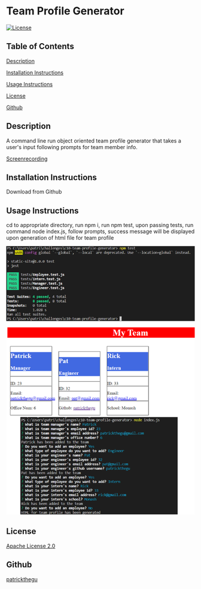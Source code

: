 # Team Profile Generator


[![License](https://img.shields.io/badge/License-Apache_2.0-blue.svg)](https://opensource.org/licenses/Apache-2.0)

## Table of Contents

[Description](#description)

[Installation Instructions](#installation)

[Usage Instructions](#usage)

[License](#license)

[Github](#github)

## Description

A command line run object oriented team profile generator that takes a user's input following prompts for team member info.

[Screenrecording](./screenrecording.mp4)

## Installation Instructions

Download from Github

## Usage Instructions

cd to appropriate directory, run npm i, run npm test, upon passing tests, run command node index.js, follow prompts, success message will be displayed upon generation of html file for team profile

![Result](screenshots/scr1.png)

## License

[Apache License 2.0](https://opensource.org/licenses/Apache-2.0)

## Github

[patrickthegu](https://github.com/patrickthegu)

